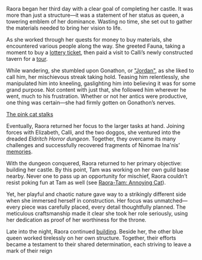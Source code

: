 Raora began her third day with a clear goal of completing her castle. It was more than just a structure—it was a statement of her status as queen, a towering emblem of her dominance. Wasting no time, she set out to gather the materials needed to bring her vision to life.

As she worked through her quests for money to buy materials, she encountered various people along the way. She greeted Fauna, taking a moment to buy a [lottery ticket](https://www.youtube.com/live/6VtHPTU1FB8?feature=shared\&t=988), then paid a visit to Calli’s newly constructed tavern for a [tour](https://www.youtube.com/live/6VtHPTU1FB8?feature=shared\&t=1480).

While wandering, she stumbled upon Gonathon, or ["Jordan"](https://www.youtube.com/live/6VtHPTU1FB8?feature=shared\&t=2504), as she liked to call him, her mischievous streak taking hold. Teasing him relentlessly, she manipulated him into kneeling, gaslighting him into believing it was for some grand purpose. Not content with just that, she followed him wherever he went, much to his frustration. Whether or not her antics were productive, one thing was certain—she had firmly gotten on Gonathon’s nerves.

[The pink cat stalks](#embed:https://www.youtube.com/live/6VtHPTU1FB8?t=3229)

Eventually, Raora returned her focus to the larger tasks at hand. Joining forces with Elizabeth, Calli, and the two doggos, she ventured into the dreaded *Eldritch Horror dungeon*. Together, they overcame its many challenges and successfully recovered fragments of Ninomae Ina'nis’ [memories](https://www.youtube.com/live/6VtHPTU1FB8?feature=shared\&t=7780).

With the dungeon conquered, Raora returned to her primary objective: building her castle. By this point, Tam was working on her own guild base nearby. Never one to pass up an opportunity for mischief, Raora couldn’t resist poking fun at Tam as well (see [Raora-Tam: Annoying Cat](#edge:raora-kronii)).

Yet, her playful and chaotic nature gave way to a strikingly different side when she immersed herself in construction. Her focus was unmatched—every piece was carefully placed, every detail thoughtfully planned. The meticulous craftsmanship made it clear she took her role seriously, using her dedication as proof of her worthiness for the throne.

Late into the night, Raora continued [building](https://www.youtube.com/live/6VtHPTU1FB8?feature=shared\&t=25997). Beside her, the other blue queen worked tirelessly on her own structure. Together, their efforts became a testament to their shared determination, each striving to leave a mark of their reign
